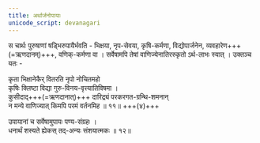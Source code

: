 ```yaml
---
title: अर्थार्जनोपायाः
unicode_script: devanagari
---
```


स चार्थः पुरुषाणां षड्भिरुपायैर्भवति - भिक्षया, नृप-सेवया, कृषि-कर्मणा, विद्योपार्जनेन, व्यवहारेण+++(=ऋणदानम्)+++, वणिक्-कर्मणा वा । सर्वेषामपि तेषां वाणिज्येनातिरस्कृतो ऽर्थ-लाभः स्यात् । उक्तञ्च यतः -  

कृता भिक्षानेकैर् वितरति नृपो नोचितमहो  
कृषिः क्लिष्टा विद्या गुरु-विनय-वृत्त्यातिविषमा ।  
कुसीदाद्+++(=ऋणदानात्)+++ दारिद्र्यं परकरगत-ग्रन्थि-शमनान्  
न मन्ये वाणिज्यात् किमपि परमं वर्तनमिह ॥ ११॥ +++(४)+++

उपायानां च सर्वेषामुपायः पण्य-संग्रहः ।  
धनार्थं शस्यते ह्येकस् तद्-अन्यः संशयात्मकः ॥ १२॥
